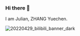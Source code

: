 ### Hi there 👋
I am Julian, ZHANG Yuechen.

![20220429_bilibili_banner_dark](https://github.com/JulianJuaner/JulianJuaner/assets/37148692/f22565fb-6ee5-4c57-936e-09e264f457a3)

<!--
**JulianJuaner/JulianJuaner** is a ✨ _special_ ✨ repository because its `README.md` (this file) appears on your GitHub profile.

Here are some ideas to get you started:

- 🔭 I’m currently working on ...
- 🌱 I’m currently learning ...
- 👯 I’m looking to collaborate on ...
- 🤔 I’m looking for help with ...
- 💬 Ask me about ...
- 📫 How to reach me: ...
- 😄 Pronouns: ...
- ⚡ Fun fact: ...
-->
